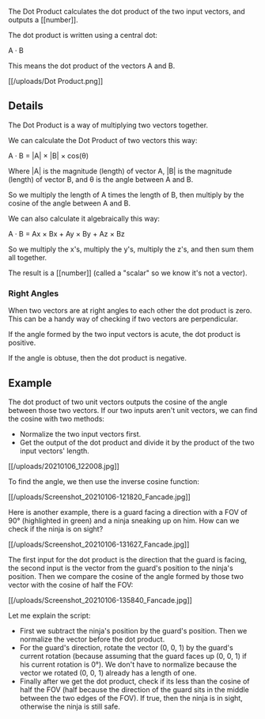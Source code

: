 The Dot Product calculates the dot product of the two input vectors, and outputs a [[number]].

The dot product is written using a central dot:

A · B

This means the dot product of the vectors A and B.

[[/uploads/Dot Product.png]]

## Details

The Dot Product is a way of multiplying two vectors together.

We can calculate the Dot Product of two vectors this way:

A · B = \|A\| × \|B\| × cos(θ)

Where \|A\| is the magnitude (length) of vector A, \|B\| is the magnitude (length) of vector B, and θ is the angle between A and B.

So we multiply the length of A times the length of B, then multiply by the cosine of the angle between A and B.

We can also calculate it algebraically this way:

A · B = Ax × Bx + Ay × By + Az × Bz

So we multiply the x's, multiply the y's, multiply the z's, and then sum them all together.

The result is a [[number]] (called a "scalar" so we know it's not a vector).

### Right Angles

When two vectors are at right angles to each other the dot product is zero. This can be a handy way of checking if two vectors are perpendicular.

If the angle formed by the two input vectors is acute, the dot product is positive.

If the angle is obtuse, then the dot product is negative.

## Example

The dot product of two unit vectors outputs the cosine of the angle between those two vectors. If our two inputs aren't unit vectors, we can find the cosine with two methods:
- Normalize the two input vectors first.
- Get the output of the dot product and divide it by the product of the two input vectors' length.

[[/uploads/20210106_122008.jpg]]

To find the angle, we then use the inverse cosine function:

[[/uploads/Screenshot_20210106-121820_Fancade.jpg]]

Here is another example, there is a guard facing a direction with a FOV of 90° (highlighted in green) and a ninja sneaking up on him. How can we check if the ninja is on sight?

[[/uploads/Screenshot_20210106-131627_Fancade.jpg]]

The first input for the dot product is the direction that the guard is facing, the second input is the vector from the guard's position to the ninja's position. Then we compare the cosine of the angle formed by those two vector with the cosine of half the FOV:

[[/uploads/Screenshot_20210106-135840_Fancade.jpg]]

Let me explain the script:
- First we subtract the ninja's position by the guard's position. Then we normalize the vector before the dot product.
- For the guard's direction, rotate the vector (0, 0, 1) by the guard's current rotation (because assuming that the guard faces up (0, 0, 1) if his current rotation is 0°).
We don't have to normalize because the vector we rotated (0, 0, 1) already has a length of one.
- Finally after we get the dot product, check if its less than the cosine of half the FOV (half because the direction of the guard sits in the middle between the two edges of the FOV). If true, then the ninja is in sight, otherwise the ninja is still safe.